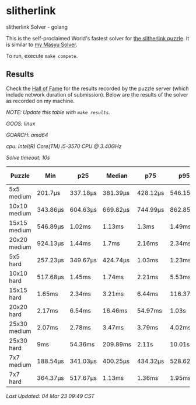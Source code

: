 # slitherlink
slitherlink Solver - golang

This is the self-proclaimed World's fastest solver for [the slitherlink puzzle](www.puzzle-loop.com). It is similar to [my Masyu Solver](https://github.com/joshprzybyszewski/masyu).

To run, execute `make compete`.

## Results

Check the [Hall of Fame](https://www.puzzle-loop.com/hall.php?hallsize=9) for the results recorded by the puzzle server (which include network duration of submission). Below are the results of the solver as recorded on my machine.

_NOTE: Update this table with `make results`._

<resultsMarker>

_GOOS: linux_

_GOARCH: amd64_

_cpu: Intel(R) Core(TM) i5-3570 CPU @ 3.40GHz_

_Solve timeout: 10s_

|Puzzle|Min|p25|Median|p75|p95|max|sample size|
|-|-|-|-|-|-|-|-:|
|5x5 medium|201.7µs|337.18µs|381.39µs|428.12µs|546.15µs|617.75µs|75|
|10x10 medium|343.86µs|604.63µs|669.82µs|744.99µs|862.85µs|882.83µs|70|
|15x15 medium|546.89µs|1.02ms|1.13ms|1.3ms|1.49ms|1.72ms|70|
|20x20 medium|924.13µs|1.44ms|1.7ms|2.16ms|2.34ms|2.78ms|67|
|5x5 hard|257.23µs|349.67µs|424.74µs|1.03ms|1.23ms|1.4ms|75|
|10x10 hard|517.68µs|1.45ms|1.74ms|2.21ms|5.53ms|8.65ms|73|
|15x15 hard|1.65ms|2.34ms|3.21ms|6.44ms|116.37ms|295.38ms|73|
|20x20 hard|2.17ms|6.54ms|16.46ms|54.97ms|1.03s|10s|71|
|25x30 medium|2.07ms|2.78ms|3.47ms|3.79ms|4.02ms|4.26ms|61|
|25x30 hard|9ms|54.36ms|209.89ms|2.11s|10.01s|10.01s|73|
|7x7 medium|188.54µs|341.03µs|400.25µs|434.32µs|528.62µs|603.42µs|66|
|7x7 hard|364.37µs|517.67µs|1.13ms|1.36ms|1.95ms|2.39ms|70|

_Last Updated: 04 Mar 23 09:49 CST_
</resultsMarker>
